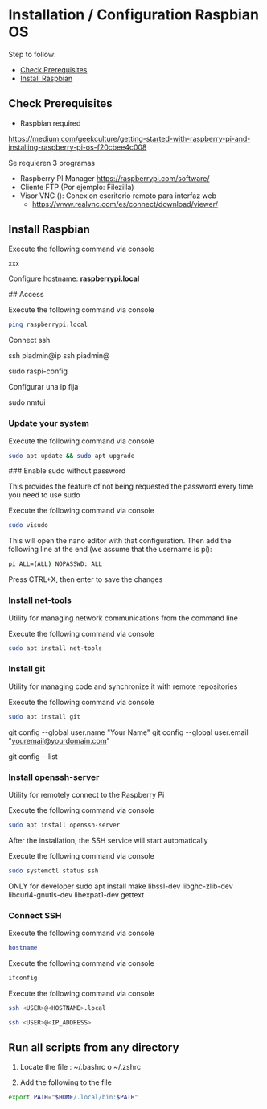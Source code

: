 # Installation / Configuration Raspbian OS

Step to follow:

- [Check Prerequisites](#check-prerequisites)
- [Install Raspbian](#install-raspbian)





## Check Prerequisites

 * Raspbian required

https://medium.com/geekculture/getting-started-with-raspberry-pi-and-installing-raspberry-pi-os-f20cbee4c008

Se requieren 3 programas

* Raspberry PI Manager https://raspberrypi.com/software/
* Cliente FTP (Por ejemplo: Filezilla)
* Visor VNC (): Conexion escritorio remoto para interfaz web
  * https://www.realvnc.com/es/connect/download/viewer/




## Install Raspbian

Execute the following command via console

```bash
xxx
```

Configure hostname: **raspberrypi.local**


## Access 

Execute the following command via console


```bash
ping raspberrypi.local
```

Connect ssh

ssh piadmin@ip
ssh piadmin@


sudo raspi-config

Configurar una ip fija

sudo nmtui









### Update your system

Execute the following command via console

```bash
sudo apt update && sudo apt upgrade
```





### Enable sudo without password

This provides the feature of not being requested the password every time you need to use sudo


Execute the following command via console

```bash
sudo visudo
```

This will open the nano editor with that configuration. Then add the following line at the end (we assume that the username is pi):

```bash
pi ALL=(ALL) NOPASSWD: ALL
```

Press CTRL+X, then enter to save the changes





### Install net-tools

Utility for managing network communications from the command line

Execute the following command via console

```bash
sudo apt install net-tools
```





### Install git

Utility for managing code and synchronize it with remote repositories

Execute the following command via console

```bash
sudo apt install git
```

git config --global user.name "Your Name"
git config --global user.email "youremail@yourdomain.com"

git config --list





### Install openssh-server

Utility for remotely connect to the Raspberry Pi

Execute the following command via console

```bash
sudo apt install openssh-server
```

After the installation, the SSH service will start automatically

Execute the following command via console

```bash
sudo systemctl status ssh
```




ONLY for developer
sudo apt install make libssl-dev libghc-zlib-dev libcurl4-gnutls-dev libexpat1-dev gettext





### Connect SSH

Execute the following command via console

```bash
hostname
```

Execute the following command via console

```bash
ifconfig
```

Execute the following command via console

```bash
ssh <USER>@<HOSTNAME>.local

ssh <USER>@<IP_ADDRESS>
```




## Run all scripts from any directory

1. Locate the file : ~/.bashrc o ~/.zshrc  

2. Add the following to the file


```bash
export PATH="$HOME/.local/bin:$PATH"
```
